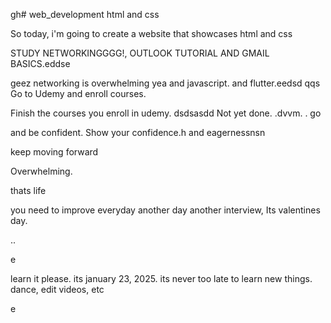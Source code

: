 gh# web_development
html and css

So today, i'm going to create a website that showcases html and css

STUDY NETWORKINGGGG!, OUTLOOK TUTORIAL AND GMAIL BASICS.eddse


geez networking is overwhelming
yea
and javascript.
and flutter.eedsd
qqs
Go to Udemy and enroll courses.

Finish the courses you enroll in udemy.
dsdsasdd
Not yet done. .dvvm.
.
go

and be confident.
Show your confidence.h
and eagernessnsn

keep moving forward

Overwhelming.

thats life

you need to improve everyday
another day another interview, Its valentines day.

..

e










learn it please. its january 23, 2025. its never too late to learn new things.
dance, edit videos, etc

e 

